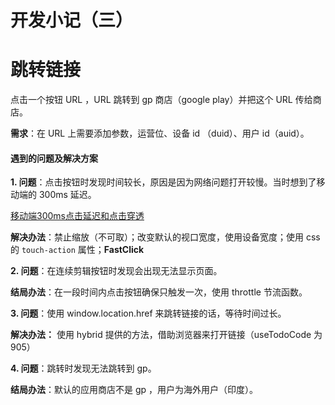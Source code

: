 # 开发小记（三）

# 跳转链接

点击一个按钮 URL ，URL 跳转到 gp 商店（google play）并把这个 URL 传给商店。

**需求**：在 URL 上需要添加参数，运营位、设备 id （duid）、用户 id（auid）。

#### 遇到的问题及解决方案

**1. 问题**：点击按钮时发现时间较长，原因是因为网络问题打开较慢。当时想到了移动端的 300ms 延迟。

[移动端300ms点击延迟和点击穿透](https://juejin.im/post/5b3cc9836fb9a04f9a5cb0e0)

**解决办法**：禁止缩放（不可取）；改变默认的视口宽度，使用设备宽度；使用 css 的 `touch-action` 属性；**FastClick**



**2. 问题**：在连续剪辑按钮时发现会出现无法显示页面。

**结局办法**：在一段时间内点击按钮确保只触发一次，使用 throttle 节流函数。



**3. 问题**：使用 window.location.href 来跳转链接的话，等待时间过长。

**解决办法：** 使用 hybrid 提供的方法，借助浏览器来打开链接（useTodoCode 为 905）



**4. 问题**：跳转时发现无法跳转到 gp。

**结局办法**：默认的应用商店不是 gp ，用户为海外用户（印度）。